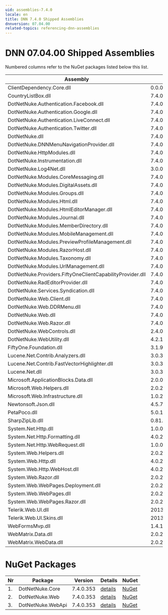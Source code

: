 ```yaml
---
uid: assemblies-7.4.0
locale: en
title: DNN 7.4.0 Shipped Assemblies
dnnversion: 07.04.00
related-topics: referencing-dnn-assemblies
---
```


# DNN 07.04.00 Shipped Assemblies

Numbered columns refer to the NuGet packages listed below this list.

|**Assembly**|**Version**|#1|#2|#3|
|---|---|---|---|---|
|ClientDependency.Core.dll|0.0.0.0| | | |
|CountryListBox.dll|7.4.0.353| | | |
|DotNetNuke.Authentication.Facebook.dll|7.4.0.353| | | |
|DotNetNuke.Authentication.Google.dll|7.4.0.353| | | |
|DotNetNuke.Authentication.LiveConnect.dll|7.4.0.353| | | |
|DotNetNuke.Authentication.Twitter.dll|7.4.0.353| | | |
|DotNetNuke.dll|7.4.0.353|1| | |
|DotNetNuke.DNNMenuNavigationProvider.dll|7.4.0.353| | | |
|DotNetNuke.HttpModules.dll|7.4.0.353| | | |
|DotNetNuke.Instrumentation.dll|7.4.0.353| | | |
|DotNetNuke.Log4Net.dll|3.0.0.0| | | |
|DotNetNuke.Modules.CoreMessaging.dll|7.4.0.353| | | |
|DotNetNuke.Modules.DigitalAssets.dll|7.4.0.353| | | |
|DotNetNuke.Modules.Groups.dll|7.4.0.353| | | |
|DotNetNuke.Modules.Html.dll|7.4.0.353| | | |
|DotNetNuke.Modules.HtmlEditorManager.dll|7.4.0.353| | | |
|DotNetNuke.Modules.Journal.dll|7.4.0.353| | | |
|DotNetNuke.Modules.MemberDirectory.dll|7.4.0.353| | | |
|DotNetNuke.Modules.MobileManagement.dll|7.4.0.353| | | |
|DotNetNuke.Modules.PreviewProfileManagement.dll|7.4.0.353| | | |
|DotNetNuke.Modules.RazorHost.dll|7.4.0.353| | | |
|DotNetNuke.Modules.Taxonomy.dll|7.4.0.353| | | |
|DotNetNuke.Modules.UrlManagement.dll|7.4.0.353| | | |
|DotNetNuke.Providers.FiftyOneClientCapabilityProvider.dll|7.4.0.353| | | |
|DotNetNuke.RadEditorProvider.dll|7.4.0.353| | | |
|DotNetNuke.Services.Syndication.dll|7.4.0.353| | | |
|DotNetNuke.Web.Client.dll|7.4.0.353| | | |
|DotNetNuke.Web.DDRMenu.dll|7.4.0.353| | | |
|DotNetNuke.Web.dll|7.4.0.353| |2|3|
|DotNetNuke.Web.Razor.dll|7.4.0.353| | | |
|DotNetNuke.WebControls.dll|2.4.0.598| | | |
|DotNetNuke.WebUtility.dll|4.2.1.783| |2| |
|FiftyOne.Foundation.dll|3.1.9.3| | | |
|Lucene.Net.Contrib.Analyzers.dll|3.0.3| | | |
|Lucene.Net.Contrib.FastVectorHighlighter.dll|3.0.3| | | |
|Lucene.Net.dll|3.0.3.0| | | |
|Microsoft.ApplicationBlocks.Data.dll|2.0.0.0|1| | |
|Microsoft.Web.Helpers.dll|2.0.20710.0| | | |
|Microsoft.Web.Infrastructure.dll|1.0.20105.407| | | |
|Newtonsoft.Json.dll|4.5.7.15008| | | |
|PetaPoco.dll|5.0.1.17400| | | |
|SharpZipLib.dll|0.81.0.1407| | | |
|System.Net.Http.dll|1.0.0.0| | |3|
|System.Net.Http.Formatting.dll|4.0.20710.0| | |3|
|System.Net.Http.WebRequest.dll|1.0.0.0| | |3|
|System.Web.Helpers.dll|2.0.20126.16343| | | |
|System.Web.Http.dll|4.0.20710.0| | | |
|System.Web.Http.WebHost.dll|4.0.20710.0| | | |
|System.Web.Razor.dll|2.0.20126.16343| | | |
|System.Web.WebPages.Deployment.dll|2.0.20710.0| | | |
|System.Web.WebPages.dll|2.0.20710.0| | | |
|System.Web.WebPages.Razor.dll|2.0.20126.16343| | | |
|Telerik.Web.UI.dll|2013.2.717.40| |2| |
|Telerik.Web.UI.Skins.dll|2013.2.717.40| | | |
|WebFormsMvp.dll|1.4.1.0| | | |
|WebMatrix.Data.dll|2.0.20126.16343| | | |
|WebMatrix.WebData.dll|2.0.20126.16343| | | |

# NuGet Packages

|**Nr**|**Package**|**Version**|Details|NuGet|
|---|---|---|---|---|
|1.|DotNetNuke.Core|7.4.0.353|[details](xref:nuget-DotNetNuke.Core-7.4.0.353)|[NuGet](https://www.nuget.org/packages/DotNetNuke.Core/7.4.0.353)|
|2.|DotNetNuke.Web|7.4.0.353|[details](xref:nuget-DotNetNuke.Web-7.4.0.353)|[NuGet](https://www.nuget.org/packages/DotNetNuke.Web/7.4.0.353)|
|3.|DotNetNuke.WebApi|7.4.0.353|[details](xref:nuget-DotNetNuke.WebApi-7.4.0.353)|[NuGet](https://www.nuget.org/packages/DotNetNuke.WebApi/7.4.0.353)|


